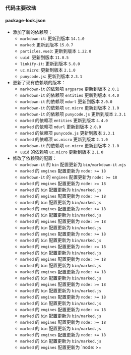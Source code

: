 ### 代码主要改动

#### package-lock.json
- 添加了新的依赖项：
  - `markdown-it`: 更新到版本 `14.1.0`
  - `marked`: 更新到版本 `15.0.7`
  - `particles.vue3`: 更新到版本 `1.22.0`
  - `uuid`: 更新到版本 `11.0.5`
  - `linkify-it`: 更新到版本 `5.0.0`
  - `uc.micro`: 更新到版本 `2.1.0`
  - `punycode.js`: 更新到版本 `2.3.1`
- 更新了现有依赖项的版本：
  - `markdown-it` 的依赖项 `argparse` 更新到版本 `2.0.1`
  - `markdown-it` 的依赖项 `entities` 更新到版本 `4.4.0`
  - `markdown-it` 的依赖项 `mdurl` 更新到版本 `2.0.0`
  - `markdown-it` 的依赖项 `uc.micro` 更新到版本 `2.1.0`
  - `markdown-it` 的依赖项 `punycode.js` 更新到版本 `2.3.1`
  - `marked` 的依赖项 `entities` 更新到版本 `4.4.0`
  - `marked` 的依赖项 `mdurl` 更新到版本 `2.0.0`
  - `marked` 的依赖项 `punycode.js` 更新到版本 `2.3.1`
  - `marked` 的依赖项 `uc.micro` 更新到版本 `2.1.0`
  - `markdown-it` 的依赖项 `uc.micro` 更新到版本 `2.1.0`
  - `uuid` 的依赖项 `uc.micro` 更新到版本 `2.1.0`
- 修改了依赖项的配置：
  - `markdown-it` 的 `bin` 配置更新为 `bin/markdown-it.mjs`
  - `marked` 的 `engines` 配置更新为 `node: >= 18`
  - `markdown-it` 的 `engines` 配置更新为 `node: >= 18`
  - `marked` 的 `engines` 配置更新为 `node: >= 18`
  - `marked` 的 `bin` 配置更新为 `bin/marked.js`
  - `marked` 的 `engines` 配置更新为 `node: >= 18`
  - `marked` 的 `bin` 配置更新为 `bin/marked.js`
  - `marked` 的 `engines` 配置更新为 `node: >= 18`
  - `marked` 的 `bin` 配置更新为 `bin/marked.js`
  - `marked` 的 `engines` 配置更新为 `node: >= 18`
  - `marked` 的 `bin` 配置更新为 `bin/marked.js`
  - `marked` 的 `engines` 配置更新为 `node: >= 18`
  - `marked` 的 `bin` 配置更新为 `bin/marked.js`
  - `marked` 的 `engines` 配置更新为 `node: >= 18`
  - `marked` 的 `bin` 配置更新为 `bin/marked.js`
  - `marked` 的 `engines` 配置更新为 `node: >= 18`
  - `marked` 的 `bin` 配置更新为 `bin/marked.js`
  - `marked` 的 `engines` 配置更新为 `node: >= 18`
  - `marked` 的 `bin` 配置更新为 `bin/marked.js`
  - `marked` 的 `engines` 配置更新为 `node: >= 18`
  - `marked` 的 `bin` 配置更新为 `bin/marked.js`
  - `marked` 的 `engines` 配置更新为 `node: >= 18`
  - `marked` 的 `bin` 配置更新为 `bin/marked.js`
  - `marked` 的 `engines` 配置更新为 `node: >= 18`
  - `marked` 的 `bin` 配置更新为 `bin/marked.js`
  - `marked` 的 `engines` 配置更新为 `node: >= 18`
  - `marked` 的 `bin` 配置更新为 `bin/marked.js`
  - `marked` 的 `engines` 配置更新为 `node: >= 18`
  - `marked` 的 `bin` 配置更新为 `bin/marked.js`
  - `marked` 的 `engines` 配置更新为 `node: >=